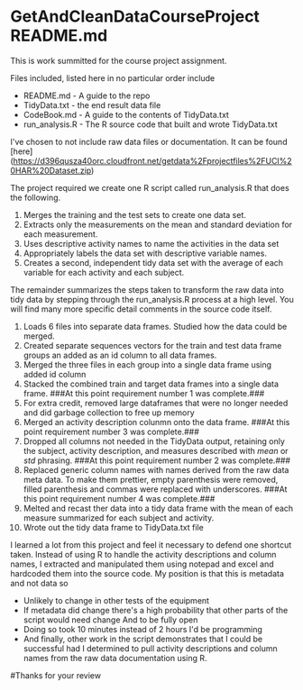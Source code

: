 GetAndCleanDataCourseProject README.md
======================================

This is work summitted for the course project assignment.

Files included, listed here in no particular order include
  * README.md       - A guide to the repo
  * TidyData.txt    - the end result data file
  * CodeBook.md     - A guide to the contents of TidyData.txt
  * run_analysis.R  - The R source code that built and wrote TidyData.txt

I've chosen to not include raw data files or documentation. It can be found [here] (https://d396qusza40orc.cloudfront.net/getdata%2Fprojectfiles%2FUCI%20HAR%20Dataset.zip)

The project required we create one R script called run_analysis.R that does the following. 
  1. Merges the training and the test sets to create one data set.
  2. Extracts only the measurements on the mean and standard deviation for each measurement. 
  3. Uses descriptive activity names to name the activities in the data set
  4. Appropriately labels the data set with descriptive variable names. 
  5. Creates a second, independent tidy data set with the average of each variable for each activity and each subject. 

The remainder summarizes the steps taken to transform the raw data into tidy data by stepping through the run_analysis.R process at a high level. You will find many more specific detail comments in the source code itself.
  1. Loads 6 files into separate data frames. Studied how the data could be merged.
  2. Created separate sequences vectors for the train and test data frame groups an added as an id column to all data frames.
  3. Merged the three files in each group into a single data frame using added id column
  4. Stacked the combined train and target data frames into a single data frame. ###At this point requirement number 1 was complete.###
  5. For extra credit, removed large dataframes that were no longer needed and did garbage collection to free up memory
  6. Merged an activity description colunmn onto the data frame. ###At this point requirement number 3 was complete.###
  7. Dropped all columns not needed in the TidyData output, retaining only the subject, activity description, and measures described with *mean* or *std* phrasing. ###At this point requirement number 2 was complete.###
  8. Replaced generic column names with names derived from the raw data meta data. To make them prettier, empty parenthesis were removed, filled parenthesis and commas were replaced with underscores. ###At this point requirement number 4 was complete.###
  9. Melted and recast ther data into a tidy data frame with the mean of each measure summarized for each subject and activity.
  10. Wrote out the tidy data frame to TidyData.txt file
  
I learned a lot from this project and feel it necessary to defend one shortcut taken. Instead of using R to handle the activity descriptions and column names, I extracted and manipulated them using notepad and excel and hardcoded them into the source code. My position is that this is metadata and not data so
  * Unlikely to change in other tests of the equipment
  * If metadata did change there's a high probability that other parts of the script would need change
And to be fully open
  * Doing so took 10 minutes instead of 2 hours I'd be programming
  * And finally, other work in the script demonstrates that I could be successful had I determined to pull activity descriptions and column names from the raw data documentation using R.
  
#Thanks for your review

